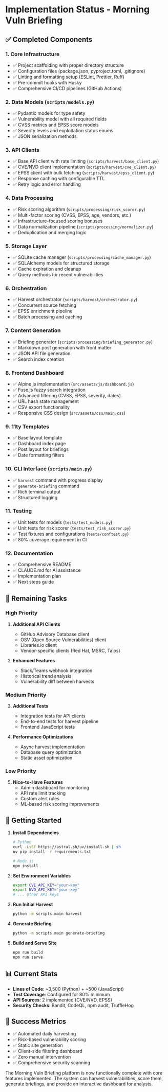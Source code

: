 # Implementation Status - Morning Vuln Briefing

## ✅ Completed Components

### 1. **Core Infrastructure**
- ✅ Project scaffolding with proper directory structure
- ✅ Configuration files (package.json, pyproject.toml, .gitignore)
- ✅ Linting and formatting setup (ESLint, Prettier, Ruff)
- ✅ Pre-commit hooks with Husky
- ✅ Comprehensive CI/CD pipelines (GitHub Actions)

### 2. **Data Models** (`scripts/models.py`)
- ✅ Pydantic models for type safety
- ✅ Vulnerability model with all required fields
- ✅ CVSS metrics and EPSS score models
- ✅ Severity levels and exploitation status enums
- ✅ JSON serialization methods

### 3. **API Clients**
- ✅ Base API client with rate limiting (`scripts/harvest/base_client.py`)
- ✅ CVE/NVD client implementation (`scripts/harvest/cve_client.py`)
- ✅ EPSS client with bulk fetching (`scripts/harvest/epss_client.py`)
- ✅ Response caching with configurable TTL
- ✅ Retry logic and error handling

### 4. **Data Processing**
- ✅ Risk scoring algorithm (`scripts/processing/risk_scorer.py`)
- ✅ Multi-factor scoring (CVSS, EPSS, age, vendors, etc.)
- ✅ Infrastructure-focused scoring bonuses
- ✅ Data normalization pipeline (`scripts/processing/normalizer.py`)
- ✅ Deduplication and merging logic

### 5. **Storage Layer**
- ✅ SQLite cache manager (`scripts/processing/cache_manager.py`)
- ✅ SQLAlchemy models for structured storage
- ✅ Cache expiration and cleanup
- ✅ Query methods for recent vulnerabilities

### 6. **Orchestration**
- ✅ Harvest orchestrator (`scripts/harvest/orchestrator.py`)
- ✅ Concurrent source fetching
- ✅ EPSS enrichment pipeline
- ✅ Batch processing and caching

### 7. **Content Generation**
- ✅ Briefing generator (`scripts/processing/briefing_generator.py`)
- ✅ Markdown post generation with front matter
- ✅ JSON API file generation
- ✅ Search index creation

### 8. **Frontend Dashboard**
- ✅ Alpine.js implementation (`src/assets/js/dashboard.js`)
- ✅ Fuse.js fuzzy search integration
- ✅ Advanced filtering (CVSS, EPSS, severity, dates)
- ✅ URL hash state management
- ✅ CSV export functionality
- ✅ Responsive CSS design (`src/assets/css/main.css`)

### 9. **11ty Templates**
- ✅ Base layout template
- ✅ Dashboard index page
- ✅ Post layout for briefings
- ✅ Date formatting filters

### 10. **CLI Interface** (`scripts/main.py`)
- ✅ `harvest` command with progress display
- ✅ `generate-briefing` command
- ✅ Rich terminal output
- ✅ Structured logging

### 11. **Testing**
- ✅ Unit tests for models (`tests/test_models.py`)
- ✅ Unit tests for risk scorer (`tests/test_risk_scorer.py`)
- ✅ Test fixtures and configurations (`tests/conftest.py`)
- ✅ 80% coverage requirement in CI

### 12. **Documentation**
- ✅ Comprehensive README
- ✅ CLAUDE.md for AI assistance
- ✅ Implementation plan
- ✅ Next steps guide

## 🚧 Remaining Tasks

### High Priority
1. **Additional API Clients**
   - GitHub Advisory Database client
   - OSV (Open Source Vulnerabilities) client
   - Libraries.io client
   - Vendor-specific clients (Red Hat, MSRC, Talos)

2. **Enhanced Features**
   - Slack/Teams webhook integration
   - Historical trend analysis
   - Vulnerability diff between harvests

### Medium Priority
3. **Additional Tests**
   - Integration tests for API clients
   - End-to-end tests for harvest pipeline
   - Frontend JavaScript tests

4. **Performance Optimizations**
   - Async harvest implementation
   - Database query optimization
   - Static asset optimization

### Low Priority
5. **Nice-to-Have Features**
   - Admin dashboard for monitoring
   - API rate limit tracking
   - Custom alert rules
   - ML-based risk scoring improvements

## 🚀 Getting Started

1. **Install Dependencies**
   ```bash
   # Python
   curl -LsSf https://astral.sh/uv/install.sh | sh
   uv pip install -r requirements.txt
   
   # Node.js
   npm install
   ```

2. **Set Environment Variables**
   ```bash
   export CVE_API_KEY="your-key"
   export NVD_API_KEY="your-key"
   # ... other API keys
   ```

3. **Run Initial Harvest**
   ```bash
   python -m scripts.main harvest
   ```

4. **Generate Briefing**
   ```bash
   python -m scripts.main generate-briefing
   ```

5. **Build and Serve Site**
   ```bash
   npm run build
   npm run serve
   ```

## 📊 Current Stats

- **Lines of Code**: ~3,500 (Python) + ~500 (JavaScript)
- **Test Coverage**: Configured for 80% minimum
- **API Sources**: 2 implemented (CVE/NVD, EPSS)
- **Security Checks**: Bandit, CodeQL, npm audit, TruffleHog

## 🎯 Success Metrics

- ✅ Automated daily harvesting
- ✅ Risk-based vulnerability scoring
- ✅ Static site generation
- ✅ Client-side filtering dashboard
- ✅ Zero manual intervention
- ✅ Comprehensive security scanning

The Morning Vuln Briefing platform is now functionally complete with core features implemented. The system can harvest vulnerabilities, score them, generate briefings, and provide an interactive dashboard for analysts.